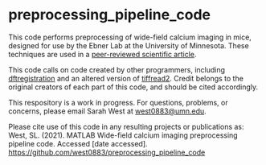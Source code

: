 # preprocessing_pipeline_code

This code performs preprocessing of wide-field calcium imaging in mice, designed for use by the Ebner Lab at the University of Minnesota. These techniques are used in a [peer-reviewed scientific article](https://doi.org/10.1093/cercor/bhab373). 

This code calls on code created by other programmers, including [dftregistration](https://www.mathworks.com/matlabcentral/fileexchange/18401-efficient-subpixel-image-registration-by-cross-correlation) and an altered version of [tiffread2](https://www.mathworks.com/matlabcentral/fileexchange/10298-tiffread2-m). Credit belongs to the original creators of each part of this code, and should be cited accordingly.

This respository is a work in progress. For questions, problems, or concerns, please email Sarah West at [west0883@umn.edu](west0883@umn.edu).

Please cite use of this code in any resulting projects or publications as: <br>
West, SL. (2021). MATLAB Wide-field calcium imaging preprocessing pipeline code. Accessed [date accessed]. https://github.com/west0883/preprocessing_pipeline_code
